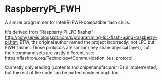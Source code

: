 # RaspberryPi_FWH
A simple programmer for Intel(R) FWH-compatible flash chips.

It's derived from "Raspberry Pi LPC flasher": http://ponyservis.blogspot.com/p/programming-lpc-flash-using-raspberry-pi.html
BTW, the original author named the project incorrectly: not LPC but FWH flasher.
Those protocols are similar (they share physical layer), but their command sets are vastly different, see:
https://flashrom.org/Technology#Communication_bus_protocol.

Currently only reading (contents and chip/manufacturer ID) is implemented, but the rest of the code can be ported easily enough too.
